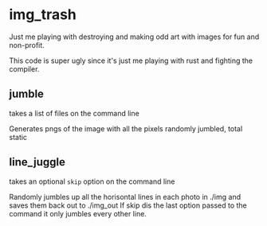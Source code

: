 # img_trash

Just me playing with destroying and making odd art with images for fun and non-profit.

This code is super ugly since it's just me playing with rust and fighting the compiler.


## jumble
takes a list of files on the command line

Generates pngs of the image with all the pixels randomly jumbled, total static

## line_juggle
takes an optional `skip` option on the command line


Randomly jumbles up all the horisontal lines in each photo in ./img and saves them back out to ./img_out
If skip dis the last option passed to the command it only jumbles every other line.